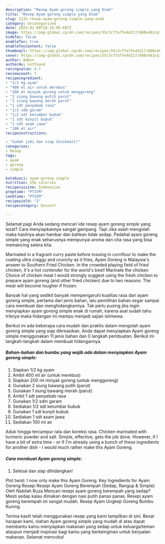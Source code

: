 ```yaml
---
description: "Resep Ayam goreng simple yang Enak"
title: "Resep Ayam goreng simple yang Enak"
slug: 1135-resep-ayam-goreng-simple-yang-enak
category: Uncategorized
date: 2023-01-09T18:10:09.697Z
image: https://img-global.cpcdn.com/recipes/55c3cf7a7fe4d217/680x482cq70/ayam-goreng-simple-foto-resep-utama.jpg
hideToc: false
enableToc: true
enableTocContent: false
thumbnail: https://img-global.cpcdn.com/recipes/55c3cf7a7fe4d217/680x482cq70/ayam-goreng-simple-foto-resep-utama.jpg
cover: https://img-global.cpcdn.com/recipes/55c3cf7a7fe4d217/680x482cq70/ayam-goreng-simple-foto-resep-utama.jpg
author: Admin
authorAv: notfound
ratingvalue: 4.7
reviewcount: 7
recipeingredient:
- "1/2 kg ayam"
- "400 ml air untuk merebus"
- "200 ml minyak goreng untuk menggoreng"
- "2 siung bawang putih parut"
- "1 siung bawang merah parut"
- "1 sdt penyebab rasa"
- "1/2 sdm garam"
- "1/2 sdt ketumbar bubuk"
- "1 sdt kunyit bubuk"
- "1 sdt asam jawa"
- "100 ml air"
recipeinstructions:

- "Sudah jadi dan siap dinikmati!"
categories:
- Resep
tags:
- ayam
- goreng
- simple

katakunci: ayam goreng simple 
nutrition: 156 calories
recipecuisine: Indonesian
preptime: "PT37M"
cooktime: "PT42M"
recipeyield: "2"
recipecategory: Dessert

---
```



Selamat pagi Anda sedang mencari ide resep ayam goreng simple yang lezat? Cara menyiapkannya sangat gampang. Tapi Jika salah mengolah maka hasilnya akan hambar dan bahkan tidak sedap. Padahal ayam goreng simple yang enak seharusnya mempunyai aroma dan cita rasa yang bisa memancing selera kita.


Marinated in a fragrant curry paste before tossing in cornflour to make the coating ultra craggy and crunchy as it fries, Ayam Goreng is Malaysia&#39;s answer to Southern Fried Chicken. In the crowded playing field of fried chicken, it&#39;s a hot contender for the world&#39;s best! Marinate the chicken Choice of chicken meat I would strongly suggest using the fresh chicken to prepare ayam goreng (and other fried chicken) due to two reasons: The meat will become tougher if frozen.

Banyak hal yang sedikit banyak mempengaruhi kualitas rasa dari ayam goreng simple, pertama dari jenis bahan, lalu pemilihan bahan segar sampai cara membuat dan menghidangkannya. Tak perlu pusing jika ingin menyiapkan ayam goreng simple enak di rumah, karena asal sudah tahu triknya maka hidangan ini mampu menjadi sajian istimewa.


Berikut ini ada beberapa cara mudah dan praktis dalam mengolah ayam goreng simple yang siap dikreasikan. Anda dapat menyiapkan Ayam goreng simple menggunakan 11 jenis bahan dan 0 langkah pembuatan. Berikut ini langkah-langkah dalam membuat hidangannya.

<!--inarticleads1-->

##### Bahan-bahan dan bumbu yang wajib ada dalam menyiapkan Ayam goreng simple:

1. Siapkan 1/2 kg ayam
1. Ambil 400 ml air (untuk merebus)
1. Siapkan 200 ml minyak goreng (untuk menggoreng)
1. Gunakan 2 siung bawang putih (parut)
1. Gunakan 1 siung bawang merah (parut)
1. Ambil 1 sdt penyebab rasa
1. Gunakan 1/2 sdm garam
1. Sediakan 1/2 sdt ketumbar bubuk
1. Gunakan 1 sdt kunyit bubuk
1. Sediakan 1 sdt asam jawa
1. Sediakan 100 ml air


Aduk hingga tercampur rata dan koreksi rasa. Chicken marinated with turmeric powder and salt. Simple, effective, gets the job done. However, if I have a bit of extra time - or if I&#39;m already using a bunch of these ingredients for another dish - I would much rather make this Ayam Goreng. 

<!--inarticleads2-->

##### Cara membuat Ayam goreng simple:


1. Selesai dan siap dihidangkan!

Plot twist: I now only make this Ayam Goreng. Key Ingredients for Ayam Goreng Resepi Resepi Ayam Goreng Berempah (Sedap, Rangup &amp; Simple) Oleh Nabilah Ruza Mencari resepi ayam goreng berempah yang sedap? Mesti sedap kalau dimakan dengan nasi putih panas panas. Resepi ayam goreng berempah ini sangat mudah. Resep Ayam Ungkep Goreng Bumbu Kuning. 

Terima kasih telah menggunakan resep yang kami tampilkan di sini. Besar harapan kami, olahan Ayam goreng simple yang mudah di atas dapat membantu kamu menyiapkan makanan yang sedap untuk keluarga/teman ataupun menjadi inspirasi bagi kamu yang berkeinginan untuk berjualan makanan. Selamat mencoba!

